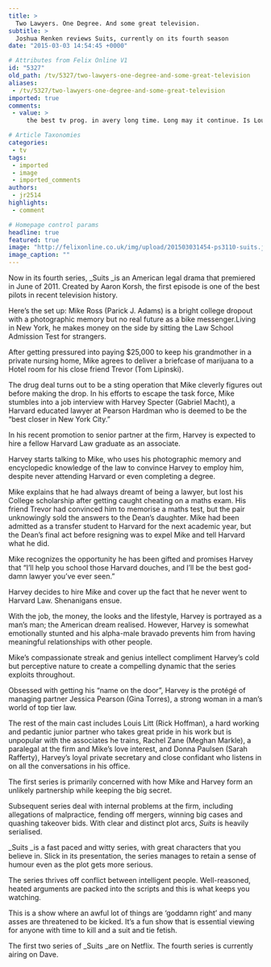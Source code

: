 ```yaml
---
title: >
  Two Lawyers. One Degree. And some great television.
subtitle: >
  Joshua Renken reviews Suits, currently on its fourth season
date: "2015-03-03 14:54:45 +0000"

# Attributes from Felix Online V1
id: "5327"
old_path: /tv/5327/two-lawyers-one-degree-and-some-great-television
aliases:
 - /tv/5327/two-lawyers-one-degree-and-some-great-television
imported: true
comments:
 - value: >
     the best tv prog. in avery long time. Long may it continue. Is Louis back with Hardman Spector?,birkenstocks on sale <br>birkenstocks on sale http://birkenstockaustralia.blogspot.com/,christian louboutin sandals <br>christian louboutin outlet online http://canadachristianlouboutinoutlet.blogspot.com/,Keep up the amazing work !! Lovin' it! <br>madden 17 coins http://www.bloggerfree.com/blogs/post/30515

# Article Taxonomies
categories:
 - tv
tags:
 - imported
 - image
 - imported_comments
authors:
 - jr2514
highlights:
 - comment

# Homepage control params
headline: true
featured: true
image: "http://felixonline.co.uk/img/upload/201503031454-ps3110-suits.jpg"
image_caption: ""
---
```


Now in its fourth series, _Suits _is an American legal drama that premiered in June of 2011. Created by Aaron Korsh, the first episode is one of the best pilots in recent television history.

Here’s the set up: Mike Ross (Parick J. Adams) is a bright college dropout with a photographic memory but no real future as a bike messenger.Living in New York, he makes money on the side by sitting the Law School Admission Test for strangers.

After getting pressured into paying $25,000 to keep his grandmother in a private nursing home, Mike agrees to deliver a briefcase of marijuana to a Hotel room for his close friend Trevor (Tom Lipinski).

The drug deal turns out to be a sting operation that Mike cleverly figures out before making the drop. In his efforts to escape the task force, Mike stumbles into a job interview with Harvey Specter (Gabriel Macht), a Harvard educated lawyer at Pearson Hardman who is deemed to be the “best closer in New York City.”

In his recent promotion to senior partner at the firm, Harvey is expected to hire a fellow Harvard Law graduate as an associate.

Harvey starts talking to Mike, who uses his photographic memory and encyclopedic knowledge of the law to convince Harvey to employ him, despite never attending Harvard or even completing a degree.

Mike explains that he had always dreamt of being a lawyer, but lost his College scholarship after getting caught cheating on a maths exam. His friend Trevor had convinced him to memorise a maths test, but the pair unknowingly sold the answers to the Dean’s daughter. Mike had been admitted as a transfer student to Harvard for the next academic year, but the Dean’s final act before resigning was to expel Mike and tell Harvard what he did.

Mike recognizes the opportunity he has been gifted and promises Harvey that “I’ll help you school those Harvard douches, and I’ll be the best god-damn lawyer you’ve ever seen.”

Harvey decides to hire Mike and cover up the fact that he never went to Harvard Law. Shenanigans ensue.

With the job, the money, the looks and the lifestyle, Harvey is portrayed as a man’s man; the American dream realised. However, Harvey is somewhat emotionally stunted and his alpha-male bravado prevents him from having meaningful relationships with other people.

Mike’s compassionate streak and genius intellect compliment Harvey’s cold but perceptive nature to create a compelling dynamic that the series exploits throughout.

Obsessed with getting his “name on the door”, Harvey is the protégé of managing partner Jessica Pearson (Gina Torres), a strong woman in a man’s world of top tier law.

The rest of the main cast includes Louis Litt (Rick Hoffman), a hard working and pedantic junior partner who takes great pride in his work but is unpopular with the associates he trains, Rachel Zane (Meghan Markle), a paralegal at the firm and Mike’s love interest, and Donna Paulsen (Sarah Rafferty), Harvey’s loyal private secretary and close confidant who listens in on all the conversations in his office.

The first series is primarily concerned with how Mike and Harvey form an unlikely partnership while keeping the big secret.

Subsequent series deal with internal problems at the firm, including allegations of malpractice, fending off mergers, winning big cases and quashing takeover bids. With clear and distinct plot arcs, _Suits_ is heavily serialised.

_Suits _is a fast paced and witty series, with great characters that you believe in. Slick in its presentation, the series manages to retain a sense of humour even as the plot gets more serious.

The series thrives off conflict between intelligent people. Well-reasoned, heated arguments are packed into the scripts and this is what keeps you watching.

This is a show where an awful lot of things are ‘goddamn right’ and many asses are threatened to be kicked. It’s a fun show that is essential viewing for anyone with time to kill and a suit and tie fetish.

The first two series of _Suits _are on Netflix. The fourth series is currently airing on Dave.
